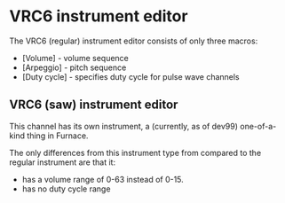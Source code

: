 # VRC6 instrument editor

The VRC6 (regular) instrument editor consists of only three macros:

- [Volume] - volume sequence
- [Arpeggio] - pitch sequence
- [Duty cycle] - specifies duty cycle for pulse wave channels

## VRC6 (saw) instrument editor

This channel has its own instrument, a (currently, as of dev99) one-of-a-kind thing in Furnace.

The only differences from this instrument type from compared to the regular instrument are that it:
 - has a volume range of 0-63 instead of 0-15.
 - has no duty cycle range
